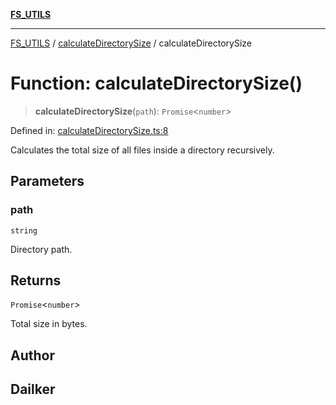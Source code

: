 [**FS_UTILS**](../../README.md)

***

[FS_UTILS](../../README.md) / [calculateDirectorySize](../README.md) / calculateDirectorySize

# Function: calculateDirectorySize()

> **calculateDirectorySize**(`path`): `Promise`\<`number`\>

Defined in: [calculateDirectorySize.ts:8](https://github.com/dailker/everyutil/blob/7c30ec40bbb398255a9be572db0a537e8bcb9c11/src/fs/calculateDirectorySize.ts#L8)

Calculates the total size of all files inside a directory recursively.

## Parameters

### path

`string`

Directory path.

## Returns

`Promise`\<`number`\>

Total size in bytes.

## Author

## Dailker
